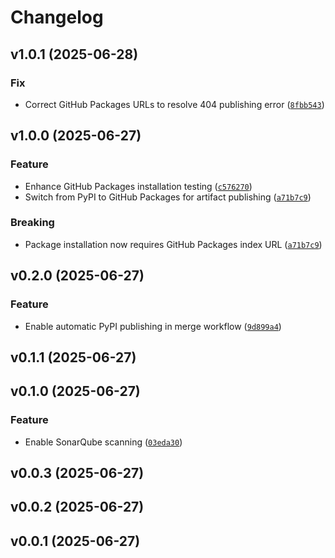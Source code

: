 # Changelog

<!--next-version-placeholder-->

## v1.0.1 (2025-06-28)

### Fix

* Correct GitHub Packages URLs to resolve 404 publishing error ([`8fbb543`](https://github.com/tzoght/stackpy/commit/8fbb543ba187c63756304c4780b8b0f84efa38d7))

## v1.0.0 (2025-06-27)

### Feature

* Enhance GitHub Packages installation testing ([`c576270`](https://github.com/tzoght/stackpy/commit/c576270963a1be42b727aa04eabd892c8cac9116))
* Switch from PyPI to GitHub Packages for artifact publishing ([`a71b7c9`](https://github.com/tzoght/stackpy/commit/a71b7c915f2a59b2a0b4650f7973be4760867d88))

### Breaking

* Package installation now requires GitHub Packages index URL ([`a71b7c9`](https://github.com/tzoght/stackpy/commit/a71b7c915f2a59b2a0b4650f7973be4760867d88))

## v0.2.0 (2025-06-27)

### Feature

* Enable automatic PyPI publishing in merge workflow ([`9d899a4`](https://github.com/tzoght/stackpy/commit/9d899a4f13190d0b3cca16cccb00686a21a8407a))

## v0.1.1 (2025-06-27)



## v0.1.0 (2025-06-27)

### Feature

* Enable SonarQube scanning ([`03eda30`](https://github.com/tzoght/stackpy/commit/03eda3016390065609320f663592d71b90afb795))

## v0.0.3 (2025-06-27)



## v0.0.2 (2025-06-27)



## v0.0.1 (2025-06-27)


